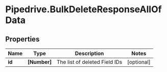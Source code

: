 # Pipedrive.BulkDeleteResponseAllOfData

## Properties

Name | Type | Description | Notes
------------ | ------------- | ------------- | -------------
**id** | **[Number]** | The list of deleted Field IDs | [optional] 


